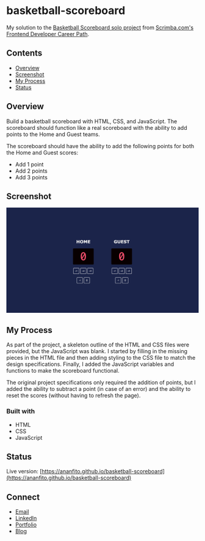# basketball-scoreboard
My solution to the [Basketball Scoreboard solo project](https://scrimba.com/learn/frontend/solo-project-basketball-scoreboard-cz9adVfP) from [Scrimba.com's Frontend Developer Career Path](https://scrimba.com/learn/frontend).

## Contents

- [Overview](#overview)
- [Screenshot](#screenshot)
- [My Process](#my-process)
- [Status](#status)

## Overview

Build a basketball scoreboard with HTML, CSS, and JavaScript. The scoreboard should function like a real scoreboard with the ability to add points to the Home and Guest teams.

The scoreboard should have the ability to add the following points for both the Home and Guest scores:

- Add 1 point
- Add 2 points
- Add 3 points

## Screenshot

![screenshot of the project](screenshot.png)

## My Process

As part of the project, a skeleton outline of the HTML and CSS files were provided, but the JavaScript was blank. I started by filling in the missing pieces in the HTML file and then adding styling to the CSS file to match the design specifications. Finally, I added the JavaScript variables and functions to make the scoreboard functional.

The original project specifications only required the addition of points, but I added the ability to subtract a point (in case of an error) and the ability to reset the scores (without having to refresh the page).

### Built with

- HTML
- CSS
- JavaScript

## Status

Live version: [https://ananfito.github.io/basketball-scoreboard](https://ananfito.github.io/basketball-scoreboard)

## Connect

- [Email](https://anthonynanfito.com/contact/)
- [LinkedIn](https://linkedin.com/in/anthonynanfito)
- [Portfolio](https://ananfito.github.io)
- [Blog](https://ananfito.hashnode.dev)